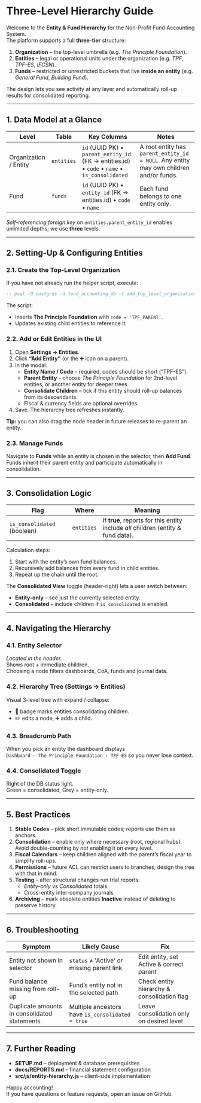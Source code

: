 # Three-Level Hierarchy Guide

Welcome to the **Entity & Fund Hierarchy** for the Non-Profit Fund Accounting System.  
The platform supports a full **three-tier** structure:

1. **Organization** – the top-level umbrella (e.g. *The Principle Foundation*).  
2. **Entities** – legal or operational units under the organization (e.g. *TPF*, *TPF-ES*, *IFCSN*).  
3. **Funds** – restricted or unrestricted buckets that live **inside an entity** (e.g. *General Fund*, *Building Fund*).

The design lets you see activity at any layer and automatically roll-up results for consolidated reporting.

---

## 1. Data Model at a Glance

| Level | Table | Key Columns | Notes |
|-------|-------|-------------|-------|
| Organization / Entity | `entities` | `id` (UUID PK) • `parent_entity_id` (FK → entities.id) • `code` • `name` • `is_consolidated` | A root entity has `parent_entity_id = NULL`. Any entity may own children and/or funds. |
| Fund | `funds` | `id` (UUID PK) • `entity_id` (FK → entities.id) • `code` • `name` | Each fund belongs to one entity only. |

*Self-referencing foreign key* on `entities.parent_entity_id` enables unlimited depths; we use **three** levels.

---

## 2. Setting-Up & Configuring Entities

### 2.1. Create the Top-Level Organization

If you have not already run the helper script, execute:

```sql
-- psql -U postgres -d fund_accounting_db -f add_top_level_organization.sql
```

The script:

* Inserts **The Principle Foundation** with `code = 'TPF_PARENT'`.
* Updates existing child entities to reference it.

### 2.2. Add or Edit Entities in the UI

1. Open **Settings → Entities**.  
2. Click **“Add Entity”** (or the ➕ icon on a parent).  
3. In the modal:
   * **Entity Name / Code** – required, codes should be short (“TPF-ES”).
   * **Parent Entity** – choose *The Principle Foundation* for 2nd-level entities, or another entity for deeper trees.
   * **Consolidate Children** – tick if this entity should roll-up balances from its descendants.
   * Fiscal & currency fields are optional overrides.
4. Save.  The hierarchy tree refreshes instantly.

**Tip:** you can also drag the node header in future releases to re-parent an entity.

### 2.3. Manage Funds

Navigate to **Funds** while an entity is chosen in the selector, then **Add Fund**.  
Funds inherit their parent entity and participate automatically in consolidation.

---

## 3. Consolidation Logic

| Flag | Where | Meaning |
|------|-------|---------|
| `is_consolidated` (boolean) | `entities` | If **true**, reports for this entity include *all* children (entity & fund data). |

Calculation steps:

1. Start with the entity’s own fund balances.
2. Recursively add balances from every fund in child entities.
3. Repeat up the chain until the root.

The **Consolidated View** toggle (header-right) lets a user switch between:

* **Entity-only** – see just the currently selected entity.
* **Consolidated** – include children if `is_consolidated` is enabled.

---

## 4. Navigating the Hierarchy

### 4.1. Entity Selector

*Located in the header.*  
Shows root + immediate children.  
Choosing a node filters dashboards, CoA, funds and journal data.

### 4.2. Hierarchy Tree (Settings → Entities)

Visual 3-level tree with expand / collapse:

* 🔄 badge marks entities consolidating children.
* ✏️ edits a node, ➕ adds a child.

### 4.3. Breadcrumb Path

When you pick an entity the dashboard displays  
`Dashboard – The Principle Foundation › TPF-ES` so you never lose context.

### 4.4. Consolidated Toggle

Right of the DB status light.  
Green = consolidated, Grey = entity-only.

---

## 5. Best Practices

1. **Stable Codes** – pick short immutable codes; reports use them as anchors.  
2. **Consolidation** – enable only where necessary (root, regional hubs). Avoid double-counting by *not* enabling it on every level.  
3. **Fiscal Calendars** – keep children aligned with the parent’s fiscal year to simplify roll-ups.  
4. **Permissions** – future ACL can restrict users to branches; design the tree with that in mind.  
5. **Testing** – after structural changes run trial reports:  
   * *Entity-only* vs *Consolidated* totals  
   * Cross-entity inter-company journals  
6. **Archiving** – mark obsolete entities **Inactive** instead of deleting to preserve history.

---

## 6. Troubleshooting

| Symptom | Likely Cause | Fix |
|---------|--------------|-----|
| Entity not shown in selector | `status` ≠ 'Active' or missing parent link | Edit entity, set Active & correct parent |
| Fund balance missing from roll-up | Fund’s entity not in the selected path | Check entity hierarchy & consolidation flag |
| Duplicate amounts in consolidated statements | Multiple ancestors have `is_consolidated = true` | Leave consolidation only on desired level |

---

## 7. Further Reading

* **SETUP.md** – deployment & database prerequisites  
* **docs/REPORTS.md** – financial statement configuration  
* **src/js/entity-hierarchy.js** – client-side implementation

Happy accounting!  
If you have questions or feature requests, open an issue on GitHub.

